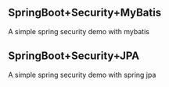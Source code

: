 ## SpringBoot+Security+MyBatis
  A simple spring security demo with mybatis
## SpringBoot+Security+JPA
  A simple spring security demo with spring jpa

